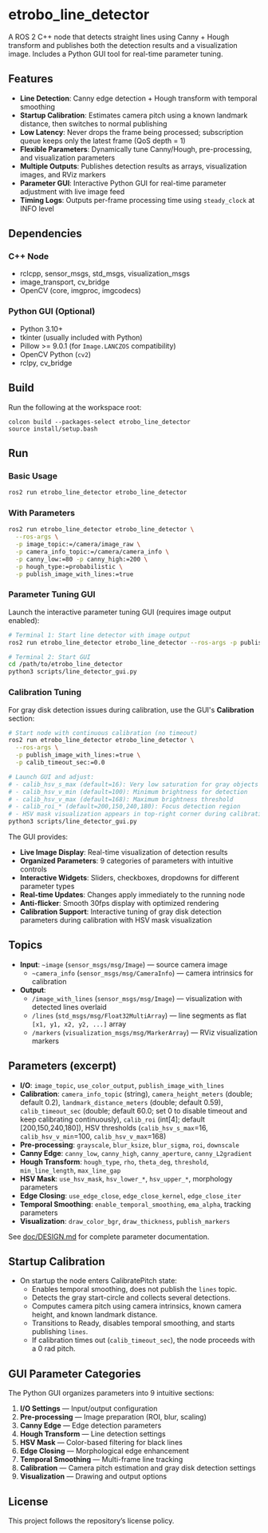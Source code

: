 # etrobo_line_detector

A ROS 2 C++ node that detects straight lines using Canny + Hough transform and publishes both the detection results and a visualization image. Includes a Python GUI tool for real-time parameter tuning.

## Features
- **Line Detection**: Canny edge detection + Hough transform with temporal smoothing
- **Startup Calibration**: Estimates camera pitch using a known landmark distance, then switches to normal publishing
- **Low Latency**: Never drops the frame being processed; subscription queue keeps only the latest frame (QoS depth = 1)
- **Flexible Parameters**: Dynamically tune Canny/Hough, pre-processing, and visualization parameters
- **Multiple Outputs**: Publishes detection results as arrays, visualization images, and RViz markers
- **Parameter GUI**: Interactive Python GUI for real-time parameter adjustment with live image feed
- **Timing Logs**: Outputs per-frame processing time using `steady_clock` at INFO level

## Dependencies

### C++ Node
- rclcpp, sensor_msgs, std_msgs, visualization_msgs
- image_transport, cv_bridge
- OpenCV (core, imgproc, imgcodecs)

### Python GUI (Optional)
- Python 3.10+
- tkinter (usually included with Python)
- Pillow >= 9.0.1 (for `Image.LANCZOS` compatibility)
- OpenCV Python (`cv2`)
- rclpy, cv_bridge

## Build
Run the following at the workspace root:

```
colcon build --packages-select etrobo_line_detector
source install/setup.bash
```

## Run

### Basic Usage
```bash
ros2 run etrobo_line_detector etrobo_line_detector
```

### With Parameters
```bash
ros2 run etrobo_line_detector etrobo_line_detector \
  --ros-args \
  -p image_topic:=/camera/image_raw \
  -p camera_info_topic:=/camera/camera_info \
  -p canny_low:=80 -p canny_high:=200 \
  -p hough_type:=probabilistic \
  -p publish_image_with_lines:=true
```

### Parameter Tuning GUI
Launch the interactive parameter tuning GUI (requires image output enabled):

```bash
# Terminal 1: Start line detector with image output
ros2 run etrobo_line_detector etrobo_line_detector --ros-args -p publish_image_with_lines:=true

# Terminal 2: Start GUI
cd /path/to/etrobo_line_detector
python3 scripts/line_detector_gui.py
```

### Calibration Tuning
For gray disk detection issues during calibration, use the GUI's **Calibration** section:

```bash
# Start node with continuous calibration (no timeout)
ros2 run etrobo_line_detector etrobo_line_detector \
  --ros-args \
  -p publish_image_with_lines:=true \
  -p calib_timeout_sec:=0.0

# Launch GUI and adjust:
# - calib_hsv_s_max (default=16): Very low saturation for gray objects
# - calib_hsv_v_min (default=100): Minimum brightness for detection
# - calib_hsv_v_max (default=168): Maximum brightness threshold
# - calib_roi_* (default=200,150,240,180): Focus detection region
# - HSV mask visualization appears in top-right corner during calibration
python3 scripts/line_detector_gui.py
```

The GUI provides:
- **Live Image Display**: Real-time visualization of detection results
- **Organized Parameters**: 9 categories of parameters with intuitive controls
- **Interactive Widgets**: Sliders, checkboxes, dropdowns for different parameter types
- **Real-time Updates**: Changes apply immediately to the running node
- **Anti-flicker**: Smooth 30fps display with optimized rendering
- **Calibration Support**: Interactive tuning of gray disk detection parameters during calibration with HSV mask visualization

## Topics
- **Input**: `~image` (`sensor_msgs/msg/Image`) — source camera image
  - `~camera_info` (`sensor_msgs/msg/CameraInfo`) — camera intrinsics for calibration
- **Output**:
  - `/image_with_lines` (`sensor_msgs/msg/Image`) — visualization with detected lines overlaid
  - `/lines` (`std_msgs/msg/Float32MultiArray`) — line segments as flat `[x1, y1, x2, y2, ...]` array  
  - `/markers` (`visualization_msgs/msg/MarkerArray`) — RViz visualization markers

## Parameters (excerpt)
- **I/O**: `image_topic`, `use_color_output`, `publish_image_with_lines`
- **Calibration**: `camera_info_topic` (string), `camera_height_meters` (double; default 0.2), `landmark_distance_meters` (double; default 0.59), `calib_timeout_sec` (double; default 60.0; set 0 to disable timeout and keep calibrating continuously), `calib_roi` (int[4]; default [200,150,240,180]), HSV thresholds (`calib_hsv_s_max`=16, `calib_hsv_v_min`=100, `calib_hsv_v_max`=168)
- **Pre-processing**: `grayscale`, `blur_ksize`, `blur_sigma`, `roi`, `downscale`
- **Canny Edge**: `canny_low`, `canny_high`, `canny_aperture`, `canny_L2gradient`
- **Hough Transform**: `hough_type`, `rho`, `theta_deg`, `threshold`, `min_line_length`, `max_line_gap`
- **HSV Mask**: `use_hsv_mask`, `hsv_lower_*`, `hsv_upper_*`, morphology parameters
- **Edge Closing**: `use_edge_close`, `edge_close_kernel`, `edge_close_iter`
- **Temporal Smoothing**: `enable_temporal_smoothing`, `ema_alpha`, tracking parameters
- **Visualization**: `draw_color_bgr`, `draw_thickness`, `publish_markers`

See [doc/DESIGN.md](doc/DESIGN.md) for complete parameter documentation.

## Startup Calibration
- On startup the node enters CalibratePitch state:
  - Enables temporal smoothing, does not publish the `lines` topic.
  - Detects the gray start-circle and collects several detections.
  - Computes camera pitch using camera intrinsics, known camera height, and known landmark distance.
  - Transitions to Ready, disables temporal smoothing, and starts publishing `lines`.
  - If calibration times out (`calib_timeout_sec`), the node proceeds with a 0 rad pitch.

## GUI Parameter Categories
The Python GUI organizes parameters into 9 intuitive sections:
1. **I/O Settings** — Input/output configuration
2. **Pre-processing** — Image preparation (ROI, blur, scaling)
3. **Canny Edge** — Edge detection parameters
4. **Hough Transform** — Line detection settings
5. **HSV Mask** — Color-based filtering for black lines
6. **Edge Closing** — Morphological edge enhancement
7. **Temporal Smoothing** — Multi-frame line tracking
8. **Calibration** — Camera pitch estimation and gray disk detection settings
9. **Visualization** — Drawing and output options

## License
This project follows the repository’s license policy.
